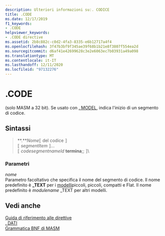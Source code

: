 ```yaml
---
description: Ulteriori informazioni su:. CODICE
title: .CODE
ms.date: 12/17/2019
f1_keywords:
- .CODE
helpviewer_keywords:
- .CODE directive
ms.assetid: 2b8c882c-c0d2-4fa3-8335-e6b12717a4f4
ms.openlocfilehash: 3f47b3bf9f345ae39f68b1b21e8f3807f554ea2d
ms.sourcegitcommit: d6af41e42699628c3e2e6063ec7b03931a49a098
ms.translationtype: MT
ms.contentlocale: it-IT
ms.lasthandoff: 12/11/2020
ms.locfileid: "97132276"
---
```

# <a name="code"></a>.CODE

(solo MASM a 32 bit). Se usato con [. MODEL](dot-model.md), indica l'inizio di un segmento di codice.

## <a name="syntax"></a>Sintassi

> **.***Nome*⟦ del codice ⟧ \
> ⟦ *segmentItem* ⟧... \
> ⟦ *codesegmentnameId* **termina**;; ⟧\

### <a name="parameters"></a>Parametri

*nome*\
Parametro facoltativo che specifica il nome del segmento di codice. Il nome predefinito è **_TEXT** per i [modelli](dot-model.md)piccoli, piccoli, compatti e Flat. Il nome predefinito è *modulename* _TEXT per altri modelli.

## <a name="see-also"></a>Vedi anche

[Guida di riferimento alle direttive](directives-reference.md)\
[. DATI](dot-data.md)\
[Grammatica BNF di MASM](masm-bnf-grammar.md)
